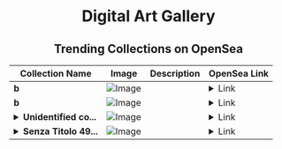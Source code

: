 <div align="center">

# Digital Art Gallery

## Trending Collections on OpenSea

| Collection Name                       | Image                                                                                     | Description                       | OpenSea Link                                                                                          |
|---------------------------------------|-------------------------------------------------------------------------------------------|-----------------------------------|--------------------------------------------------------------------------------------------------------|
| **b** | ![Image](https://i.seadn.io/s/raw/files/9e27647d30e670feab210e8e34a98f91.jpg?w=500&auto=format?w=200&auto=format) |  | <details><summary>Link</summary>[b](https://opensea.io/collection/b-9524)</details> |
| **b** | ![Image](https://i.seadn.io/s/raw/files/2e51f0ced806697ab50f64bcf41b01fe.jpg?w=500&auto=format?w=200&auto=format) |  | <details><summary>Link</summary>[b](https://opensea.io/collection/b-9523)</details> |
| **<details><summary>Unidentified co...</summary>Unidentified contract 365a8b6a-03f5-4f6d-bb93-85397c3abe97</details>** | ![Image](https://i.seadn.io/s/raw/files/a837708742ad8afcb35eb60ba787976d.jpg?w=500&auto=format?w=200&auto=format) |  | <details><summary>Link</summary>[Unidentified contract 365a8b6a-03f5-4f6d-bb93-85397c3abe97](https://opensea.io/collection/unidentified-contract-365a8b6a-03f5-4f6d-bb93-8539)</details> |
| **<details><summary>Senza Titolo 49...</summary>Senza Titolo 4919</details>** | ![Image](https://i.seadn.io/s/raw/files/1885356bba3ac80165317f94c02af95b.jpg?w=500&auto=format?w=200&auto=format) |  | <details><summary>Link</summary>[Senza Titolo 4919](https://opensea.io/collection/senza-titolo-4919)</details> |

</div>